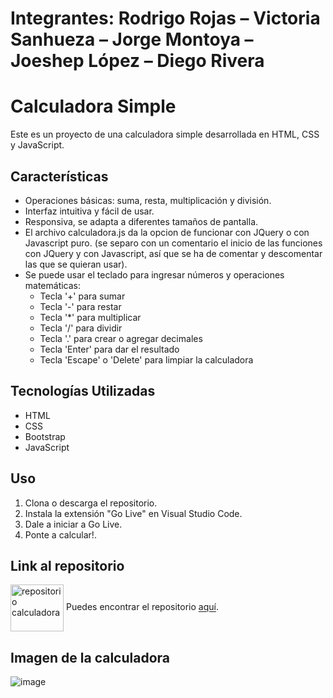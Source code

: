 # Integrantes: Rodrigo Rojas – Victoria Sanhueza – Jorge Montoya – Joeshep López – Diego Rivera

# Calculadora Simple
Este es un proyecto de una calculadora simple desarrollada en HTML, CSS y JavaScript.

## Características
- Operaciones básicas: suma, resta, multiplicación y división.
- Interfaz intuitiva y fácil de usar.
- Responsiva, se adapta a diferentes tamaños de pantalla.
- El archivo calculadora.js da la opcion de funcionar con JQuery o con Javascript puro. (se separo con un comentario el inicio de las funciones con JQuery y con Javascript, así que se ha de comentar y descomentar las que se quieran usar).
- Se puede usar el teclado para ingresar números y operaciones matemáticas: 
    - Tecla '+' para sumar
    - Tecla '-' para restar
    - Tecla '*' para multiplicar
    - Tecla '/' para dividir
    - Tecla '.' para crear o agregar decimales
    - Tecla 'Enter' para dar el resultado
    - Tecla 'Escape' o 'Delete' para limpiar la calculadora

## Tecnologías Utilizadas
- HTML
- CSS
- Bootstrap
- JavaScript

## Uso
1. Clona o descarga el repositorio.
2. Instala la extensión "Go Live" en Visual Studio Code.
3. Dale a iniciar a Go Live.
4. Ponte a calcular!.
   
## Link al repositorio 
<a href="https://github.com/D3R5/CalculadoraSpringU2" target="blank"><img align="center" src="https://cdn-icons-png.flaticon.com/512/564/564429.png" alt="repositorio calculadora" height="75" width="85" /></a>
Puedes encontrar el repositorio [aquí](https://github.com/D3R5/CalculadoraSpringU2).

## Imagen de la calculadora
![image](https://github.com/D3R5/CalculadoraSpringU2/assets/117954097/5d699224-bb8c-4680-81b3-67f0f9d979d3)


